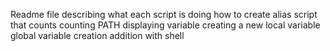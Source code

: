Readme file describing what each script is doing
how to create alias
script that counts
counting PATH
displaying variable
creating a new local variable
global variable creation
addition with shell

